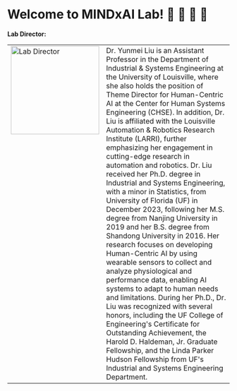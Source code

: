 # Welcome to MINDxAI Lab! 🤖 🚖 🧠 🔧

**Lab Director:**  

<table>
  <tr>
    <!-- 将图片单独放在左侧单元格 -->
    <td valign="top" width="200">
      <img 
        src="https://github.com/user-attachments/assets/…png" 
        alt="Lab Director" 
        width="200" 
      />
    </td>
    <!-- 文字放在右侧单元格 -->
    <td>
Dr. Yunmei Liu is an Assistant Professor in the Department of Industrial & Systems Engineering at the University of Louisville, where she also holds the position of Theme Director for Human-Centric AI at the Center for Human Systems Engineering (CHSE). In addition, Dr. Liu is affiliated with the Louisville Automation & Robotics Research Institute (LARRI), further emphasizing her engagement in cutting-edge research in automation and robotics. Dr. Liu received her Ph.D. degree in Industrial and Systems Engineering, with a minor in Statistics, from University of Florida (UF) in December 2023, following her M.S. degree from Nanjing University in 2019 and her B.S. degree from Shandong University in 2016. Her research focuses on developing Human-Centric AI by using wearable sensors to collect and analyze physiological and performance data, enabling AI systems to adapt to human needs and limitations. During her Ph.D., Dr. Liu was recognized with several honors, including the UF College of Engineering's Certificate for Outstanding Achievement, the Harold D. Haldeman, Jr. Graduate Fellowship, and the Linda Parker Hudson Fellowship from UF's Industrial and Systems Engineering Department. 
    </td>
  </tr>
</table>

